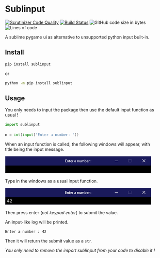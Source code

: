 # Sublinput
[![Scrutinizer Code Quality](https://scrutinizer-ci.com/g/Sigmanificient/pg-sublime-input/badges/quality-score.png?b=master)](https://scrutinizer-ci.com/g/Sigmanificient/pg-sublime-input/?branch=master)
[![Build Status](https://scrutinizer-ci.com/g/Sigmanificient/pg-sublime-input/badges/build.png?b=master)](https://scrutinizer-ci.com/g/Sigmanificient/pg-sublime-input/build-status/master)
![GitHub code size in bytes](https://img.shields.io/github/languages/code-size/Sigmanificient/pg-sublime-input)
![Lines of code](https://img.shields.io/tokei/lines/github/Sigmanificient/pg-sublime-input)


A sublime pygame ui as alternative to unsupported python input built-in.

## Install

```bash
pip install sublinput
```

or 
```bash
python -m pip install sublinput
```

## Usage

You only needs to input the package then use the default input function as usual !

```py
import sublinput

n = int(input("Enter a number: "))
```

When an input function is called, the following windows will appear, with title being the input message.

![](https://raw.githubusercontent.com/Sigmanificient/pg-sublime-input/master/img/windows_empty.png)

Type in the windows as a usual input function.

![](https://raw.githubusercontent.com/Sigmanificient/pg-sublime-input/master/img/windows_42.png)

Then press enter (*not keypad enter*) to submit the value.

An input-like log will be printed.
```cmd
Enter a number : 42
```
Then it will return the submit value as a `str`.

*You only need to remove the *import sublinput* from your code to disable it !*